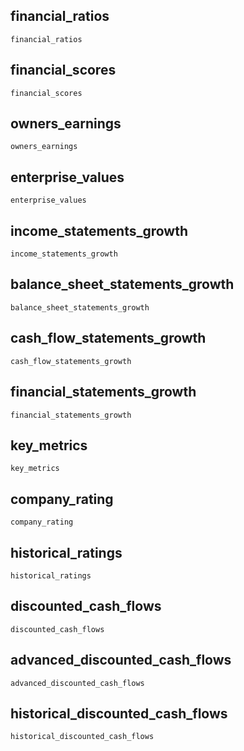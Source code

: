 ## financial\_ratios
```@docs
financial_ratios
```

## financial\_scores
```@docs
financial_scores
```

## owners\_earnings
```@docs
owners_earnings
```

## enterprise\_values
```@docs
enterprise_values
```

## income\_statements\_growth
```@docs
income_statements_growth
```

## balance\_sheet\_statements\_growth
```@docs
balance_sheet_statements_growth
```

## cash\_flow\_statements\_growth
```@docs
cash_flow_statements_growth
```

## financial\_statements\_growth
```@docs
financial_statements_growth
```

## key\_metrics
```@docs
key_metrics
```

## company\_rating
```@docs
company_rating
```

## historical\_ratings
```@docs
historical_ratings
```

## discounted\_cash\_flows
```@docs
discounted_cash_flows
```

## advanced\_discounted\_cash\_flows
```@docs
advanced_discounted_cash_flows
```

## historical\_discounted\_cash\_flows
```@docs
historical_discounted_cash_flows
```